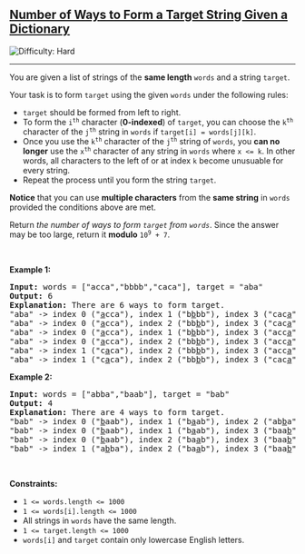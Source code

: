 <h2><a href="https://leetcode.com/problems/number-of-ways-to-form-a-target-string-given-a-dictionary">Number of Ways to Form a Target String Given a Dictionary</a></h2> <img src='https://img.shields.io/badge/Difficulty-Hard-red' alt='Difficulty: Hard' /><hr><p>You are given a list of strings of the <strong>same length</strong> <code>words</code> and a string <code>target</code>.</p>

<p>Your task is to form <code>target</code> using the given <code>words</code> under the following rules:</p>

<ul>
	<li><code>target</code> should be formed from left to right.</li>
	<li>To form the <code>i<sup>th</sup></code> character (<strong>0-indexed</strong>) of <code>target</code>, you can choose the <code>k<sup>th</sup></code> character of the <code>j<sup>th</sup></code> string in <code>words</code> if <code>target[i] = words[j][k]</code>.</li>
	<li>Once you use the <code>k<sup>th</sup></code> character of the <code>j<sup>th</sup></code> string of <code>words</code>, you <strong>can no longer</strong> use the <code>x<sup>th</sup></code> character of any string in <code>words</code> where <code>x &lt;= k</code>. In other words, all characters to the left of or at index <code>k</code> become unusuable for every string.</li>
	<li>Repeat the process until you form the string <code>target</code>.</li>
</ul>

<p><strong>Notice</strong> that you can use <strong>multiple characters</strong> from the <strong>same string</strong> in <code>words</code> provided the conditions above are met.</p>

<p>Return <em>the number of ways to form <code>target</code> from <code>words</code></em>. Since the answer may be too large, return it <strong>modulo</strong> <code>10<sup>9</sup> + 7</code>.</p>

<p>&nbsp;</p>
<p><strong class="example">Example 1:</strong></p>

<pre>
<strong>Input:</strong> words = [&quot;acca&quot;,&quot;bbbb&quot;,&quot;caca&quot;], target = &quot;aba&quot;
<strong>Output:</strong> 6
<strong>Explanation:</strong> There are 6 ways to form target.
&quot;aba&quot; -&gt; index 0 (&quot;<u>a</u>cca&quot;), index 1 (&quot;b<u>b</u>bb&quot;), index 3 (&quot;cac<u>a</u>&quot;)
&quot;aba&quot; -&gt; index 0 (&quot;<u>a</u>cca&quot;), index 2 (&quot;bb<u>b</u>b&quot;), index 3 (&quot;cac<u>a</u>&quot;)
&quot;aba&quot; -&gt; index 0 (&quot;<u>a</u>cca&quot;), index 1 (&quot;b<u>b</u>bb&quot;), index 3 (&quot;acc<u>a</u>&quot;)
&quot;aba&quot; -&gt; index 0 (&quot;<u>a</u>cca&quot;), index 2 (&quot;bb<u>b</u>b&quot;), index 3 (&quot;acc<u>a</u>&quot;)
&quot;aba&quot; -&gt; index 1 (&quot;c<u>a</u>ca&quot;), index 2 (&quot;bb<u>b</u>b&quot;), index 3 (&quot;acc<u>a</u>&quot;)
&quot;aba&quot; -&gt; index 1 (&quot;c<u>a</u>ca&quot;), index 2 (&quot;bb<u>b</u>b&quot;), index 3 (&quot;cac<u>a</u>&quot;)
</pre>

<p><strong class="example">Example 2:</strong></p>

<pre>
<strong>Input:</strong> words = [&quot;abba&quot;,&quot;baab&quot;], target = &quot;bab&quot;
<strong>Output:</strong> 4
<strong>Explanation:</strong> There are 4 ways to form target.
&quot;bab&quot; -&gt; index 0 (&quot;<u>b</u>aab&quot;), index 1 (&quot;b<u>a</u>ab&quot;), index 2 (&quot;ab<u>b</u>a&quot;)
&quot;bab&quot; -&gt; index 0 (&quot;<u>b</u>aab&quot;), index 1 (&quot;b<u>a</u>ab&quot;), index 3 (&quot;baa<u>b</u>&quot;)
&quot;bab&quot; -&gt; index 0 (&quot;<u>b</u>aab&quot;), index 2 (&quot;ba<u>a</u>b&quot;), index 3 (&quot;baa<u>b</u>&quot;)
&quot;bab&quot; -&gt; index 1 (&quot;a<u>b</u>ba&quot;), index 2 (&quot;ba<u>a</u>b&quot;), index 3 (&quot;baa<u>b</u>&quot;)
</pre>

<p>&nbsp;</p>
<p><strong>Constraints:</strong></p>

<ul>
	<li><code>1 &lt;= words.length &lt;= 1000</code></li>
	<li><code>1 &lt;= words[i].length &lt;= 1000</code></li>
	<li>All strings in <code>words</code> have the same length.</li>
	<li><code>1 &lt;= target.length &lt;= 1000</code></li>
	<li><code>words[i]</code> and <code>target</code> contain only lowercase English letters.</li>
</ul>
